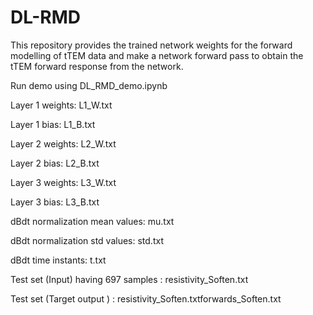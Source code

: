 # DL-RMD
This repository provides the trained network weights for the forward modelling of tTEM data and make a network forward pass to obtain the tTEM forward response from the network.

Run demo using DL_RMD_demo.ipynb


Layer 1 weights: L1_W.txt

Layer 1 bias:    L1_B.txt 

Layer 2 weights: L2_W.txt

Layer 2 bias:    L2_B.txt

Layer 3 weights: L3_W.txt

Layer 3 bias:    L3_B.txt


dBdt normalization mean values: mu.txt

dBdt normalization std values:  std.txt

dBdt time instants:             t.txt


Test set (Input) having 697 samples : resistivity_Soften.txt

Test set (Target output ) :           resistivity_Soften.txtforwards_Soften.txt
